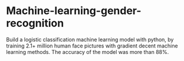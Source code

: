 # Machine-learning-gender-recognition
Build a logistic classification machine learning model with python, by training 2.1+ million human face pictures with gradient decent machine learning methods. The accuracy of the model was more than 88%.
